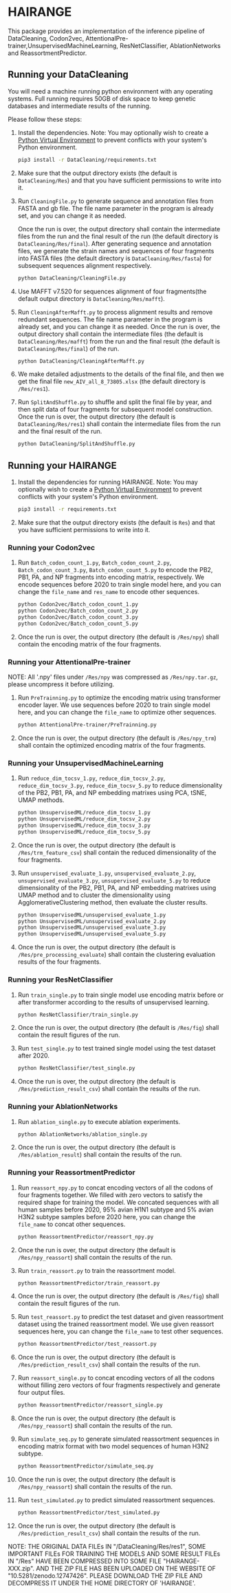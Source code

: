 # HAIRANGE

This package provides an implementation of the inference pipeline of DataCleaning, Codon2vec, AttentionalPre-trainer,UnsupervisedMachineLearning, ResNetClassifier, AblationNetworks and ReassortmentPredictor.

## Running your DataCleaning

You will need a machine running python environment with any operating systems. 
Full running requires 50GB of disk space to keep genetic databases and intermediate results of the running.

Please follow these steps:

1.  Install the dependencies. Note: You may optionally wish to
    create a
    [Python Virtual Environment](https://docs.python.org/3/tutorial/venv.html)
    to prevent conflicts with your system's Python environment.

    ```bash
    pip3 install -r DataCleaning/requirements.txt
    ```

2.  Make sure that the output directory exists (the default is `DataCleaning/Res`) and that you have sufficient permissions to write into it.

3.  Run `CleaningFile.py` to generate sequence and annotation files from FASTA and gb file.
    The file name parameter in the program is already set, and you can change it as needed. 
    
    Once the run is over, the output directory shall contain the intermediate files from the run and the final result of the run (the default directory is `DataCleaning/Res/final`).
    After generating sequence and annotation files, we generate the strain names and sequences of four fragments into FASTA files (the default directory is `DataCleaning/Res/fasta`) for subsequent sequences alignment respectively.

    ```bash
    python DataCleaning/CleaningFile.py
    ```
    
4.  Use MAFFT v7.520 for sequences alignment of four fragments(the default output directory is `DataCleaning/Res/mafft`).

5.  Run `CleaningAfterMafft.py` to process alignment results and remove redundant sequences.
    The file name parameter in the program is already set, and you can change it as needed. 
    Once the run is over, the output directory shall contain the intermediate files (the default is `DataCleaning/Res/mafft`) from the run and the final result (the default is `DataCleaning/Res/final`) of the run.

    ```bash
    python DataCleaning/CleaningAfterMafft.py
    ```

6.  We make detailed adjustments to the details of the final file, and then we get the final file `new_AIV_all_8_73805.xlsx` (the default directory is `/Res/res1`).

7.  Run `SplitAndShuffle.py` to shuffle and split the final file by year, and then split data of four fragments for subsequent model construction.
    Once the run is over, the output directory (the default is `DataCleaning/Res/res1`) shall contain the intermediate files from the run and the final result of the run.

    ```bash
    python DataCleaning/SplitAndShuffle.py
    ```

## Running your HAIRANGE

1.  Install the dependencies for running HAIRANGE. Note: You may optionally wish to
    create a
    [Python Virtual Environment](https://docs.python.org/3/tutorial/venv.html)
    to prevent conflicts with your system's Python environment.
    
    ```bash
    pip3 install -r requirements.txt
    ```

2.  Make sure that the output directory exists (the default is `Res`) and that you have sufficient permissions to write into it.

### Running your Codon2vec

1.  Run `Batch_codon_count_1.py`, `Batch_codon_count_2.py`, `Batch_codon_count_3.py`, `Batch_codon_count_5.py` to encode the PB2, PB1, PA, and NP fragments into encoding matrix, respectively.
    We encode sequences before 2020 to train single model here, and you can change the `file_name` and `res_name` to encode other sequences.

    ```bash
    python Codon2vec/Batch_codon_count_1.py
    python Codon2vec/Batch_codon_count_2.py
    python Codon2vec/Batch_codon_count_3.py
    python Codon2vec/Batch_codon_count_5.py
    ```
    
2.  Once the run is over, the output directory (the default is `/Res/npy`) shall contain the encoding matrix of the four fragments.

### Running your AttentionalPre-trainer

NOTE: All '.npy' files under `/Res/npy` was compressed as `/Res/npy.tar.gz`, please uncompress it before utilizing.  

1.  Run `PreTrainning.py` to optimize the  encoding matrix using transformer encoder layer.
    We use sequences before 2020 to train single model here, and you can change the `file_name` to optimize other sequences.
    
    ```bash
    python AttentionalPre-trainer/PreTrainning.py
    ```
    
2.  Once the run is over, the output directory (the default is `/Res/npy_trm`) shall contain the optimized encoding matrix of the four fragments.

### Running your UnsupervisedMachineLearning

1.  Run `reduce_dim_tocsv_1.py`, `reduce_dim_tocsv_2.py`, `reduce_dim_tocsv_3.py`, `reduce_dim_tocsv_5.py` to reduce dimensionality of the PB2, PB1, PA, and NP embedding matrixes using PCA, tSNE, UMAP methods.
    
    ```bash
    python UnsupervisedML/reduce_dim_tocsv_1.py
    python UnsupervisedML/reduce_dim_tocsv_2.py
    python UnsupervisedML/reduce_dim_tocsv_3.py
    python UnsupervisedML/reduce_dim_tocsv_5.py
    ```
    
2.  Once the run is over, the output directory (the default is `/Res/trm_feature_csv`) shall contain the reduced dimensionality of the four fragments.

3.  Run `unsupervised_evaluate_1.py`, `unsupervised_evaluate_2.py`, `unsupervised_evaluate_3.py`, `unsupervised_evaluate_5.py` to reduce dimensionality of the PB2, PB1, PA, and NP embedding matrixes using UMAP method and to cluster the dimensionality using AgglomerativeClustering method, then evaluate the cluster results.
    
    ```bash
    python UnsupervisedML/unsupervised_evaluate_1.py
    python UnsupervisedML/unsupervised_evaluate_2.py
    python UnsupervisedML/unsupervised_evaluate_3.py
    python UnsupervisedML/unsupervised_evaluate_5.py
    ```
    
4.  Once the run is over, the output directory (the default is `/Res/pre_processing_evaluate`) shall contain the clustering evaluation results of the four fragments.

### Running your ResNetClassifier

1.  Run `train_single.py` to train single model use encoding matrix before or after transformer according to the results of unsupervised learning.
    
    ```bash
    python ResNetClassifier/train_single.py
    ```
    
2.  Once the run is over, the output directory (the default is `/Res/fig`) shall contain the result figures of the run.

3.  Run `test_single.py` to test trained single model using the test dataset after 2020.

    ```bash
    python ResNetClassifier/test_single.py
    ```

4.  Once the run is over, the output directory (the default is `/Res/prediction_result_csv`) shall contain the results of the run.

### Running your AblationNetworks

1.  Run `ablation_single.py` to execute ablation experiments.
    
    ```bash
    python AblationNetworks/ablation_single.py
    ```
    
2.  Once the run is over, the output directory (the default is `/Res/ablation_result`) shall contain the results of the run.

### Running your ReassortmentPredictor

1.  Run `reassort_npy.py` to concat encoding vectors of all the codons of four fragments together.
    We filled with zero vectors to satisfy the required shape for training the model.
    We concated sequences with all human samples before 2020, 95% avian H1N1 subtype and 5% avian H3N2 subtype samples before 2020 here, you can change the `file_name` to concat other sequences.
    
    ```bash
    python ReassortmentPredictor/reassort_npy.py
    ```
    
2.  Once the run is over, the output directory (the default is `/Res/npy_reassort`) shall contain the results of the run.
    
3.  Run `train_reassort.py` to train the reassortment model.
    
    ```bash
    python ReassortmentPredictor/train_reassort.py
    ```
    
4.  Once the run is over, the output directory (the default is `/Res/fig`) shall contain the result figures of the run.
    
5.  Run `test_reassort.py` to predict the test dataset and given reassortment dataset using the trained reassortment model.
    We use given reassort sequences here, you can change the `file_name` to test other sequences.

    ```bash
    python ReassortmentPredictor/test_reassort.py
    ```

6.  Once the run is over, the output directory (the default is `/Res/prediction_result_csv`) shall contain the results of the run.

7.  Run `reassort_single.py` to concat encoding vectors of all the codons without filling zero vectors of four fragments respectively and generate four output files.
    
    ```bash
    python ReassortmentPredictor/reassort_single.py
    ```

8.  Once the run is over, the output directory (the default is `/Res/npy_reassort`) shall contain the results of the run.

9.  Run `simulate_seq.py` to generate simulated reassortment sequences in encoding matrix format with two model sequences of human H3N2 subtype.
    
    ```bash
    python ReassortmentPredictor/simulate_seq.py
    ```
    
10. Once the run is over, the output directory (the default is `/Res/npy_reassort`) shall contain the results of the run.

11. Run `test_simulated.py` to predict simulated reassortment sequences.

    ```bash
    python ReassortmentPredictor/test_simulated.py
    ```
    
12. Once the run is over, the output directory (the default is `/Res/prediction_result_csv`) shall contain the results of the run.

    
NOTE: THE ORIGINAL DATA FILEs IN "/DataCleaning/Res/res1", SOME IMPORTANT FILEs FOR TRAINING THE MODELS 
AND SOME RESULT FILEs IN "/Res" HAVE BEEN COMPRESSED INTO SOME FILE "HAIRANGE-XXX.zip".
AND THE ZIP FILE HAS BEEN UPLOADED ON THE WEBSITE OF "10.5281/zenodo.12747426". 
PLEASE DOWNLOAD THE ZIP FILE AND DECOMPRESS IT UNDER THE HOME DIRECTORY OF 'HAIRANGE'.
